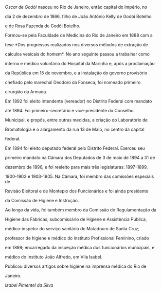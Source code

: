 

*Oscar de Godói* nasceu no Rio de Janeiro, então capital do Império, no

dia 2 de dezembro de 1866, filho de João Antônio Kelly de Godói Botelho

e de Rosa Fazenda de Godói Botelho.



Formou-se pela Faculdade de Medicina do Rio de Janeiro em 1888 com a

tese *Dos progressos realizados nos diversos métodos de extração de

cálculos vesicais do homem*. No ano seguinte passou a trabalhar como

interno e médico voluntário do Hospital da Marinha e, após a proclamação

da República em 15 de novembro, e a instalação do governo provisório

chefiado pelo marechal Deodoro da Fonseca, foi nomeado primeiro

cirurgião da Armada.



Em 1892 foi eleito intendente (vereador) no Distrito Federal com mandato

até 1894. Foi primeiro-secretário e vice-presidente do Conselho

Municipal, e propôs, entre outras medidas, a criação do Laboratório de

Bromatologia e o alargamento da rua 13 de Maio, no centro da capital

federal.



Em 1894 foi eleito deputado federal pelo Distrito Federal. Exerceu seu

primeiro mandato na Câmara dos Deputados de 3 de maio de 1894 a 31 de

dezembro de 1896, e foi reeleito para mais três legislaturas: 1897-1899,

1900-1902 e 1903-1905. Na Câmara, foi membro das comissões especiais de

Revisão Eleitoral e de Montepio dos Funcionários e foi ainda presidente

da Comissão de Higiene e Instrução.



Ao longo da vida, foi também membro da Comissão de Regulamentação da

Higiene das Fábricas; subcomissário de Higiene e Assistência Pública;

médico-inspetor do serviço sanitário do Matadouro de Santa Cruz;

professor de higiene e médico do Instituto Profissional Feminino, criado

em 1898; encarregado da inspeção médica dos funcionários municipais, e

médico do Instituto João Alfredo, em Vila Isabel.



Publicou diversos artigos sobre higiene na imprensa médica do Rio de

Janeiro.



*Izabel Pimentel da Silva*




